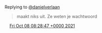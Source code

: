 Replying to [@danielverlaan](https://twitter.com/danielverlaan/status/1446378609778831388)

> maakt niks uit\. Ze weten je wachtwoord

<img src="../../media/tweet.ico" width="12" /> [Fri Oct 08 08:28:47 +0000 2021](https://twitter.com/DromerDenker/status/1446392113328017410)